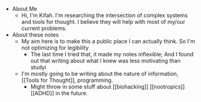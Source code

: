 - About Me
	- Hi, I'm Kifah. I'm researching the intersection of complex systems and tools for thought. I believe they will help with most of my/our current problems.
- About these notes
	- My aim here is to make this a public place I can actually think. So I'm not optimizing for legibility
		- The last time I tried that, it made my notes inflexible; And I found out that writing about what I knew was less motivating than studyi
	- I'm mostly going to be writing about the nature of information, [[Tools for Thought]], programming.
		- Might throw in some stuff about [[biohacking]] [[nootropics]] [[ADHD]] in the future.